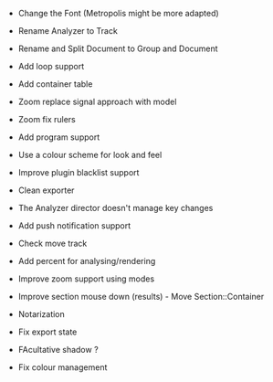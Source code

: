 - Change the Font (Metropolis might be more adapted)
- Rename Analyzer to Track
- Rename and Split Document to Group and Document
- Add loop support
- Add container table
- Zoom replace signal approach with model
- Zoom fix rulers
- Add program support
- Use a colour scheme for look and feel
- Improve plugin blacklist support
- Clean exporter
- The Analyzer director doesn't manage key changes
- Add push notification support

- Check move track
- Add percent for analysing/rendering
- Improve zoom support using modes
- Improve section mouse down (results) - Move Section::Container
- Notarization
- Fix export state
- FAcultative shadow ?
- Fix colour management
